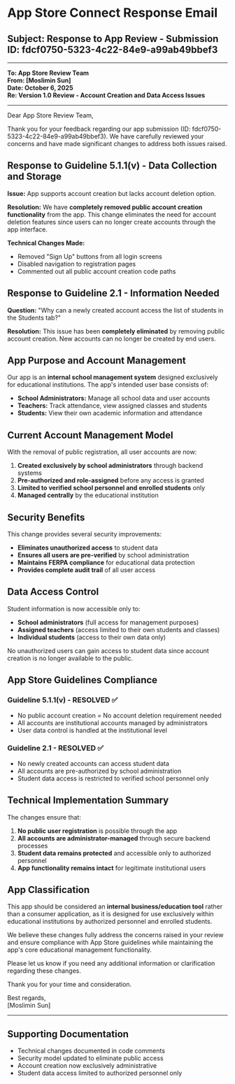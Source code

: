 # App Store Connect Response Email

## Subject: Response to App Review - Submission ID: fdcf0750-5323-4c22-84e9-a99ab49bbef3

---

**To: App Store Review Team**  
**From: [Moslimin Sun]**  
**Date: October 6, 2025**  
**Re: Version 1.0 Review - Account Creation and Data Access Issues**

---

Dear App Store Review Team,

Thank you for your feedback regarding our app submission (ID: fdcf0750-5323-4c22-84e9-a99ab49bbef3). We have carefully reviewed your concerns and have made significant changes to address both issues raised.

## Response to Guideline 5.1.1(v) - Data Collection and Storage

**Issue:** App supports account creation but lacks account deletion option.

**Resolution:** We have **completely removed public account creation functionality** from the app. This change eliminates the need for account deletion features since users can no longer create accounts through the app interface.

**Technical Changes Made:**
- Removed "Sign Up" buttons from all login screens
- Disabled navigation to registration pages
- Commented out all public account creation code paths

## Response to Guideline 2.1 - Information Needed

**Question:** "Why can a newly created account access the list of students in the Students tab?"

**Resolution:** This issue has been **completely eliminated** by removing public account creation. New accounts can no longer be created by end users.

## App Purpose and Account Management

Our app is an **internal school management system** designed exclusively for educational institutions. The app's intended user base consists of:

- **School Administrators:** Manage all school data and user accounts
- **Teachers:** Track attendance, view assigned classes and students
- **Students:** View their own academic information and attendance

## Current Account Management Model

With the removal of public registration, all user accounts are now:

1. **Created exclusively by school administrators** through backend systems
2. **Pre-authorized and role-assigned** before any access is granted
3. **Limited to verified school personnel and enrolled students** only
4. **Managed centrally** by the educational institution

## Security Benefits

This change provides several security improvements:

- **Eliminates unauthorized access** to student data
- **Ensures all users are pre-verified** by school administration
- **Maintains FERPA compliance** for educational data protection
- **Provides complete audit trail** of all user access

## Data Access Control

Student information is now accessible only to:
- **School administrators** (full access for management purposes)
- **Assigned teachers** (access limited to their own students and classes)
- **Individual students** (access to their own data only)

No unauthorized users can gain access to student data since account creation is no longer available to the public.

## App Store Guidelines Compliance

### Guideline 5.1.1(v) - RESOLVED ✅
- No public account creation = No account deletion requirement needed
- All accounts are institutional accounts managed by administrators
- User data control is handled at the institutional level

### Guideline 2.1 - RESOLVED ✅
- No newly created accounts can access student data
- All accounts are pre-authorized by school administration
- Student data access is restricted to verified school personnel only

## Technical Implementation Summary

The changes ensure that:
1. **No public user registration** is possible through the app
2. **All accounts are administrator-managed** through secure backend processes
3. **Student data remains protected** and accessible only to authorized personnel
4. **App functionality remains intact** for legitimate institutional users

## App Classification

This app should be considered an **internal business/education tool** rather than a consumer application, as it is designed for use exclusively within educational institutions by authorized personnel and enrolled students.

We believe these changes fully address the concerns raised in your review and ensure compliance with App Store guidelines while maintaining the app's core educational management functionality.

Please let us know if you need any additional information or clarification regarding these changes.

Thank you for your time and consideration.

Best regards,  
[Moslimin Sun]  

---

## Supporting Documentation

- Technical changes documented in code comments
- Security model updated to eliminate public access
- Account creation now exclusively administrative
- Student data access limited to authorized personnel only